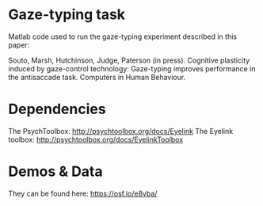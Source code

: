 # Gaze-typing task 
Matlab code used to run the gaze-typing experiment described in this paper:

Souto, Marsh, Hutchinson, Judge, Paterson (in press). Cognitive plasticity induced by gaze-control technology: Gaze-typing improves performance in the antisaccade task. Computers in Human Behaviour.

# Dependencies
The PsychToolbox: http://psychtoolbox.org/docs/Eyelink
The Eyelink toolbox: http://psychtoolbox.org/docs/EyelinkToolbox

# Demos & Data
They can be found here: https://osf.io/e8vba/
